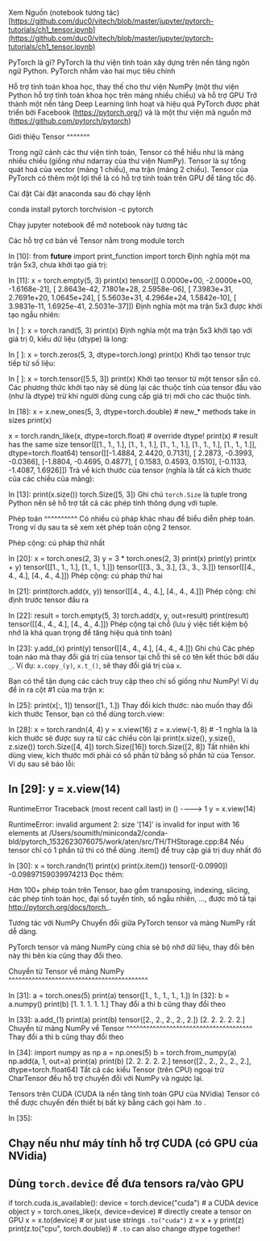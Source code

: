 Xem Nguồn (notebook tương tác)
[https://github.com/duc0/vitech/blob/master/jupyter/pytorch-tutorials/ch1_tensor.ipynb](https://github.com/duc0/vitech/blob/master/jupyter/pytorch-tutorials/ch1_tensor.ipynb)

PyTorch là gì?
PyTorch là thư viện tính toán xây dựng trên nền tảng ngôn ngữ Python. PyTorch nhắm vào hai mục tiêu chính

Hỗ trợ tính toán khoa học, thay thế cho thư viện NumPy (một thư viện Python hỗ trợ tính toán khoa học trên mảng nhiều chiều) và hỗ trợ GPU
Trở thành một nền tảng Deep Learning linh hoạt và hiệu quả
PyTorch được phát triển bởi Facebook (https://pytorch.org/) và là một thư viện mã nguồn mở (https://github.com/pytorch/pytorch)

Giới thiệu
Tensor ^^^^^^^

Trong ngữ cảnh các thư viện tính toán, Tensor có thể hiểu như là mảng nhiều chiều (giống như ndarray của thư viện NumPy). Tensor là sự tổng quát hoá của vector (mảng 1 chiều), ma trận (mảng 2 chiều). Tensor của PyTorch có thêm một lợi thế là có hỗ trợ tính toán trên GPU để tăng tốc độ.

Cài đặt
Cài đặt anaconda sau đó chạy lệnh

conda install pytorch torchvision -c pytorch

Chạy jupyter notebook để mở notebook này tương tác

Các hỗ trợ cơ bản về Tensor nằm trong module torch

In [10]:
from __future__ import print_function
import torch
Định nghĩa một ma trận 5x3, chưa khởi tạo giá trị:

In [11]:
x = torch.empty(5, 3)
print(x)
tensor([[ 0.0000e+00, -2.0000e+00, -1.6168e-21],
        [ 2.8643e-42,  7.1801e+28,  2.5958e-06],
        [ 7.3983e+31,  2.7691e+20,  1.0645e+24],
        [ 5.5603e+31,  4.2964e+24,  1.5842e-10],
        [ 3.9831e-11,  1.6925e-41,  2.5031e-37]])
Định nghĩa một ma trận 5x3 được khởi tạo ngẫu nhiên:

In [ ]:
x = torch.rand(5, 3)
print(x)
Định nghĩa một ma trận 5x3 khởi tạo với giá trị 0, kiểu dữ liệu (dtype) là long:

In [ ]:
x = torch.zeros(5, 3, dtype=torch.long)
print(x)
Khởi tạo tensor trực tiếp từ số liệu:

In [ ]:
x = torch.tensor([5.5, 3])
print(x)
Khởi tạo tensor từ một tensor sẵn có. Các phương thức khởi tạo này sẽ dùng lại các thuộc tính của tensor đầu vào (như là dtype) trừ khi người dùng cung cấp giá trị mới cho các thuộc tính.

In [18]:
x = x.new_ones(5, 3, dtype=torch.double)      # new_* methods take in sizes
print(x)

x = torch.randn_like(x, dtype=torch.float)    # override dtype!
print(x)                                      # result has the same size
tensor([[1., 1., 1.],
        [1., 1., 1.],
        [1., 1., 1.],
        [1., 1., 1.],
        [1., 1., 1.]], dtype=torch.float64)
tensor([[-1.4884,  2.4420,  0.7131],
        [ 2.2873, -0.3993, -0.0366],
        [-1.8804, -0.4695,  0.4877],
        [ 0.1583,  0.4593,  0.1510],
        [-0.1133, -1.4087,  1.6926]])
Trả về kích thước của tensor (nghĩa là tất cả kích thước của các chiều của mảng):

In [13]:
print(x.size())
torch.Size([5, 3])
Ghi chú
``torch.Size`` là tuple trong Python nên sẽ hỗ trợ tất cả các phép tính thông dụng với tuple.

Phép toán ^^^^^^^^^^ Có nhiều cú pháp khác nhau để biểu diễn phép toán. Trong ví dụ sau ta sẽ xem xét phép toán cộng 2 tensor.

Phép cộng: cú pháp thứ nhất

In [20]:
x = torch.ones(2, 3)
y = 3 * torch.ones(2, 3)
print(x)
print(y)
print(x + y)
tensor([[1., 1., 1.],
        [1., 1., 1.]])
tensor([[3., 3., 3.],
        [3., 3., 3.]])
tensor([[4., 4., 4.],
        [4., 4., 4.]])
Phép cộng: cú pháp thứ hai

In [21]:
print(torch.add(x, y))
tensor([[4., 4., 4.],
        [4., 4., 4.]])
Phép cộng: chỉ định trước tensor đầu ra

In [22]:
result = torch.empty(5, 3)
torch.add(x, y, out=result)
print(result)
tensor([[4., 4., 4.],
        [4., 4., 4.]])
Phép cộng tại chỗ (lưu ý việc tiết kiệm bộ nhớ là khá quan trọng để tăng hiệu quả tính toán)

In [23]:
y.add_(x)
print(y)
tensor([[4., 4., 4.],
        [4., 4., 4.]])
Ghi chú
Các phép toán nào mà thay đổi giá trị của tensor tại chỗ thì sẽ có tên kết thúc bởi dấu ``_``. Ví dụ: ``x.copy_(y)``, ``x.t_()``, sẽ thay đổi giá trị của ``x``.

Bạn có thể tận dụng các cách truy cập theo chỉ số giống như NumPy! Ví dụ để in ra cột #1 của ma trận x:

In [25]:
print(x[:, 1])
tensor([1., 1.])
Thay đổi kích thước: nào muốn thay đổi kích thước Tensor, bạn có thể dùng torch.view:

In [28]:
x = torch.randn(4, 4)
y = x.view(16)
z = x.view(-1, 8)  # -1 nghĩa là là kích thước sẽ được suy ra từ các chiều còn lại
print(x.size(), y.size(), z.size())
torch.Size([4, 4]) torch.Size([16]) torch.Size([2, 8])
Tất nhiên khi dùng view, kích thước mới phải có số phần tử bằng số phần tử của Tensor. Ví dụ sau sẽ báo lỗi:

In [29]:
y = x.view(14)
---------------------------------------------------------------------------
RuntimeError                              Traceback (most recent call last)
<ipython-input-29-66e035dcc596> in <module>()
----> 1 y = x.view(14)

RuntimeError: invalid argument 2: size '[14]' is invalid for input with 16 elements at /Users/soumith/miniconda2/conda-bld/pytorch_1532623076075/work/aten/src/TH/THStorage.cpp:84
Nếu tensor chỉ có 1 phần tử thì có thể dùng .item() để truy cập giá trị duy nhất đó

In [30]:
x = torch.randn(1)
print(x)
print(x.item())
tensor([-0.0990])
-0.09897159039974213
Đọc thêm:

Hơn 100+ phép toán trên Tensor, bao gồm transposing, indexing, slicing, các phép tính toán học, đại số tuyến tính, số ngẫu nhiên, ..., được mô tả tại <http://pytorch.org/docs/torch>_.

Tương tác với NumPy
Chuyển đổi giữa PyTorch tensor và mảng NumPy rất dễ dàng.

PyTorch tensor và mảng NumPy cùng chia sẻ bộ nhớ dữ liệu, thay đổi bên này thì bên kia cũng thay đổi theo.

Chuyển từ Tensor về mảng NumPy ^^^^^^^^^^^^^^^^^^^^^^^^^^^^^^^^^^^^^^^^^^

In [31]:
a = torch.ones(5)
print(a)
tensor([1., 1., 1., 1., 1.])
In [32]:
b = a.numpy()
print(b)
[1. 1. 1. 1. 1.]
Thay đổi a thì b cũng thay đổi theo

In [33]:
a.add_(1)
print(a)
print(b)
tensor([2., 2., 2., 2., 2.])
[2. 2. 2. 2. 2.]
Chuyển từ mảng NumPy về Tensor ^^^^^^^^^^^^^^^^^^^^^^^^^^^^^^^^^^^^^^ Thay đổi a thì b cũng thay đổi theo

In [34]:
import numpy as np
a = np.ones(5)
b = torch.from_numpy(a)
np.add(a, 1, out=a)
print(a)
print(b)
[2. 2. 2. 2. 2.]
tensor([2., 2., 2., 2., 2.], dtype=torch.float64)
Tất cả các kiểu Tensor (trên CPU) ngoại trừ CharTensor đều hỗ trợ chuyển đổi với NumPy và ngược lại.

Tensors trên CUDA
(CUDA là nền tảng tính toán GPU của NVidia) Tensor có thể được chuyển đến thiết bị bất kỳ bằng cách gọi hàm .to .

In [35]:
## Chạy nếu như máy tính hỗ trợ CUDA (có GPU của NVidia)
## Dùng ``torch.device`` để đưa tensors ra/vào GPU
if torch.cuda.is_available():
    device = torch.device("cuda")          # a CUDA device object
    y = torch.ones_like(x, device=device)  # directly create a tensor on GPU
    x = x.to(device)                       # or just use strings ``.to("cuda")``
    z = x + y
    print(z)
    print(z.to("cpu", torch.double))       # ``.to`` can also change dtype together!